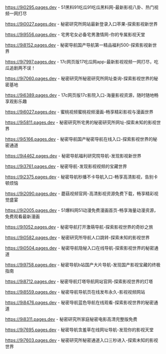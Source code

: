 
https://9i0295.pages.dev - 51黑料91吃瓜91吃瓜黑料网-最新影视八卦、热门视频一网打尽

https://9i0027.pages.dev - 秘密研究所网站最新登录入口苹果-探索影视新世界

https://9i9556.pages.dev - 宅男宅女必备宅男激情网-你的专属影视天堂

https://9i8152.pages.dev - 秘密导航国产导航第一精品福利500-探索影视新世界

https://9i7997.pages.dev - 17c网页版17吃瓜网app-最新影视视频一网打尽，吃瓜追剧两不误！

https://9i7060.pages.dev - 秘密研究所秘密研究所网址查询-探索影视世界的秘密基地

https://9i6389.pages.dev - 17c网页版17c影院入口-海量影视资源，随时随地畅享观影乐趣

https://9i6027.pages.dev - 蜜桃视频蜜桃视频漫画-畅享精彩影视与漫画世界

https://9i5811.pages.dev - 秘密研究所宅男的秘密研究所网址-探索未知的影视世界

https://9i5166.pages.dev - 秘密导航国产秘密导航在线入口-探索影视世界的秘密通道

https://9i4462.pages.dev - 秘密导航福利研究院导航-发现影视新世界

https://9i3761.pages.dev - 秘密导航-发现影视视频的宝藏世界

https://9i2375.pages.dev - 秘密导航秒播不卡导航入口-畅享高清影视，告别卡顿烦恼

https://9i2090.pages.dev - 蘑菇视频官网-高清影视资源免费下载，畅享精彩视觉盛宴

https://9i2005.pages.dev - 51爆料网51动漫免费漫画首页-畅享海量动漫资源，免费观看最新漫画

https://9i1052.pages.dev - 秘密导航打开激萌导航-探索影视世界的奇妙之旅

https://9i0582.pages.dev - 秘密研究所导航人口跳转-探索未知的影视世界

https://9i0504.pages.dev - 秘密导航隐秘入口在线导航-探索影视世界的秘密通道

https://9i9758.pages.dev - 秘密导航b站国产大片导航-发现国产影视宝藏的终极指南

https://9i8712.pages.dev - 秘密导航灯塔导航网站官网-探索影视世界的灯塔

https://9i8559.pages.dev - 秘密导航导航页在线发布永久-影视视频网站

https://9i8476.pages.dev - 秘密导航蓝色导航在线观看-探索影视世界的秘密通道

https://9i8311.pages.dev - 秘密研究所家庭秘密电影高清完整版免费

https://9i7695.pages.dev - 秘密导航含羞草在线网址导航-发现你的影视天堂

https://9i7603.pages.dev - 秘密研究所秘密通道入口三秒进入-探索未知的影视世界
